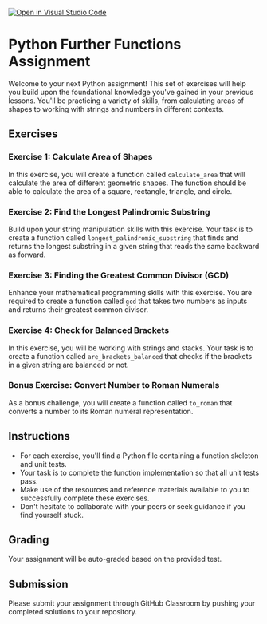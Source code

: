 [![Open in Visual Studio Code](https://classroom.github.com/assets/open-in-vscode-718a45dd9cf7e7f842a935f5ebbe5719a5e09af4491e668f4dbf3b35d5cca122.svg)](https://classroom.github.com/online_ide?assignment_repo_id=11841388&assignment_repo_type=AssignmentRepo)
# Python Further Functions Assignment

Welcome to your next Python assignment! This set of exercises will help you build upon the foundational knowledge you've gained in your previous lessons. You'll be practicing a variety of skills, from calculating areas of shapes to working with strings and numbers in different contexts.

## Exercises

### Exercise 1: Calculate Area of Shapes
In this exercise, you will create a function called `calculate_area` that will calculate the area of different geometric shapes. The function should be able to calculate the area of a square, rectangle, triangle, and circle.

### Exercise 2: Find the Longest Palindromic Substring
Build upon your string manipulation skills with this exercise. Your task is to create a function called `longest_palindromic_substring` that finds and returns the longest substring in a given string that reads the same backward as forward.

### Exercise 3: Finding the Greatest Common Divisor (GCD)
Enhance your mathematical programming skills with this exercise. You are required to create a function called `gcd` that takes two numbers as inputs and returns their greatest common divisor.

### Exercise 4: Check for Balanced Brackets
In this exercise, you will be working with strings and stacks. Your task is to create a function called `are_brackets_balanced` that checks if the brackets in a given string are balanced or not. 

### Bonus Exercise: Convert Number to Roman Numerals
As a bonus challenge, you will create a function called `to_roman` that converts a number to its Roman numeral representation.

## Instructions
- For each exercise, you'll find a Python file containing a function skeleton and unit tests.
- Your task is to complete the function implementation so that all unit tests pass.
- Make use of the resources and reference materials available to you to successfully complete these exercises.
- Don't hesitate to collaborate with your peers or seek guidance if you find yourself stuck.

## Grading
Your assignment will be auto-graded based on the provided test.

## Submission
Please submit your assignment through GitHub Classroom by pushing your completed solutions to your repository.

